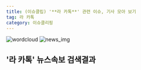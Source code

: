 ```yaml
---
title: (이슈클립) '**라 카톡**' 관련 이슈, 기사 모아 보기
tag: 라 카톡
category: 이슈클리핑
---
```

![wordcloud](https://s3.ap-northeast-2.amazonaws.com/lyrics101-wordcloud/2018-09-19-1537287199.png)
![news_img](https://user-images.githubusercontent.com/42597476/44507050-1206f400-a6e4-11e8-8d98-7ffbfebb353f.png)
## **'**라 카톡**'** 뉴스속보 검색결과


